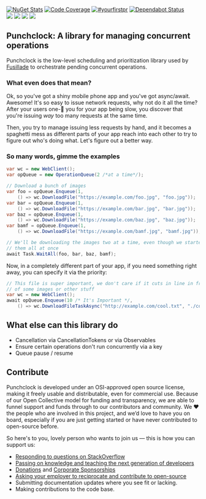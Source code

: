 [![NuGet Stats](https://img.shields.io/nuget/v/punchclock.svg)](https://www.nuget.org/packages/punchclock) <!-- [![Build Status](https://dev.azure.com/dotnet/ReactiveUI/_apis/build/status/ReactiveUI-CI)](https://dev.azure.com/dotnet/ReactiveUI/_build/latest?definitionId=11)-->
 [![Code Coverage](https://codecov.io/gh/reactiveui/punchclock/branch/master/graph/badge.svg)](https://codecov.io/gh/reactiveui/punchclock) [![#yourfirstpr](https://img.shields.io/badge/first--timers--only-friendly-blue.svg)](https://reactiveui.net/contribute) 
[![Dependabot Status](https://api.dependabot.com/badges/status?host=github&repo=reactiveui/punchclock)](https://dependabot.com)
<br>
<a href="https://www.nuget.org/packages/punchclock"><img src="https://img.shields.io/nuget/dt/punchclock.svg"></a>
<a href="#backers"><img src="https://opencollective.com/reactiveui/backers/badge.svg"></a>
<a href="#sponsors"><img src="https://opencollective.com/reactiveui/sponsors/badge.svg"></a>
<a href="https://reactiveui.net/slack"><img src="https://img.shields.io/badge/chat-slack-blue.svg"></a>

## Punchclock: A library for managing concurrent operations

Punchclock is the low-level scheduling and prioritization library used by
[Fusillade](https://github.com/reactiveui/Fusillade) to orchestrate pending
concurrent operations.

### What even does that mean?

Ok, so you've got a shiny mobile phone app and you've got async/await.
Awesome! It's so easy to issue network requests, why not do it all the time?
After your users one-:star2: you for your app being slow, you discover that
you're issuing *way* too many requests at the same time. 

Then, you try to manage issuing less requests by hand, and it becomes a
spaghetti mess as different parts of your app reach into each other to try to
figure out who's doing what. Let's figure out a better way.

### So many words, gimme the examples

```cs
var wc = new WebClient();
var opQueue = new OperationQueue(2 /*at a time*/);

// Download a bunch of images
var foo = opQueue.Enqueue(1, 
    () => wc.DownloadFile("https://example.com/foo.jpg", "foo.jpg"));
var bar = opQueue.Enqueue(1, 
    () => wc.DownloadFile("https://example.com/bar.jpg", "bar.jpg"));
var baz = opQueue.Enqueue(1, 
    () => wc.DownloadFile("https://example.com/baz.jpg", "baz.jpg"));
var bamf = opQueue.Enqueue(1, 
    () => wc.DownloadFile("https://example.com/bamf.jpg", "bamf.jpg"));

// We'll be downloading the images two at a time, even though we started 
// them all at once
await Task.WaitAll(foo, bar, baz, bamf);
```

Now, in a completely different part of your app, if you need something right
away, you can specify it via the priority:

```cs
// This file is super important, we don't care if it cuts in line in front
// of some images or other stuff
var wc = new WebClient();
await opQueue.Enqueue(10 /* It's Important */, 
    () => wc.DownloadFileTaskAsync("http://example.com/cool.txt", "./cool.txt"));
```

## What else can this library do

* Cancellation via CancellationTokens or via Observables
* Ensure certain operations don't run concurrently via a key
* Queue pause / resume

## Contribute

Punchclock is developed under an OSI-approved open source license, making it freely usable and distributable, even for commercial use. Because of our Open Collective model for funding and transparency, we are able to funnel support and funds through to our contributors and community. We ❤ the people who are involved in this project, and we’d love to have you on board, especially if you are just getting started or have never contributed to open-source before.

So here's to you, lovely person who wants to join us — this is how you can support us:

* [Responding to questions on StackOverflow](https://stackoverflow.com/questions/tagged/punchclock)
* [Passing on knowledge and teaching the next generation of developers](http://ericsink.com/entries/dont_use_rxui.html)
* [Donations](https://reactiveui.net/donate) and [Corporate Sponsorships](https://reactiveui.net/sponsorship)
* [Asking your employer to reciprocate and contribute to open-source](https://github.com/github/balanced-employee-ip-agreement)
* Submitting documentation updates where you see fit or lacking.
* Making contributions to the code base.